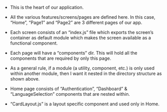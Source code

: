 - This is the heart of our application.

- All the various features/screens/pages are defined here. In this case, “Home”, “Page1” and “Page2” are 3 different pages of our app.

- Each screen consists of an “index.js” file which exports the screen’s container as default module which makes the screen available as a functional component.

- Each page will have a “components” dir. This will hold all the components that are required by only this page.

- As a general rule, if a module (a utility, component, etc.) is only used within another module, then I want it nested in the directory structure as shown above.

- Home page consists of “Authentication”, “Dashboard” & “LanguageSelection” components that are nested within.

- “CardLayout.js” is a layout specific component and used only in Home.